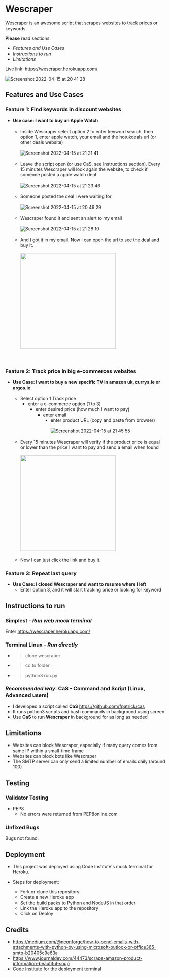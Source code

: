 # Wescraper

Wescraper is an awesome script that scrapes websites to track prices or keywords. 

**Please** read sections:
  - _Features and Use Cases_
  - _Instructions to run_
  - _Limitations_

Live link: https://wescraper.herokuapp.com/

![Screenshot 2022-04-15 at 20 41 28](https://user-images.githubusercontent.com/39106404/163626252-595bfd44-66e4-4e28-893a-c22534f664ee.png)
## Features and Use Cases

### Feature 1: Find keywords in discount websites

- __Use case: I want to buy an Apple Watch__
    </br></br>
  - Inside Wescraper select option 2 to enter keyword search, then option 1, enter apple watch, your email and the hotukdeals url (or other deals website)
    </br></br>
    ![Screenshot 2022-04-15 at 21 21 41](https://user-images.githubusercontent.com/39106404/163628570-240c84a1-3c11-4940-8fe3-2eb70445842f.png)
    </br></br>
  - Leave the script open (or use CaS, see Instructions section). Every 15 minutes Wescraper will look again the website, to check if someone posted a apple watch deal
    </br></br>
    ![Screenshot 2022-04-15 at 21 23 46](https://user-images.githubusercontent.com/39106404/163628660-22781f63-ebb7-48d3-8b55-0b980d2b1624.png)
   </br></br>
  - Someone posted the deal I were waiting for
   </br></br>
    ![Screenshot 2022-04-15 at 20 49 29](https://user-images.githubusercontent.com/39106404/163628996-5dcb61ae-da33-4577-a48f-22ff2be2ce6e.png)
  </br></br>
  - Wescraper found it and sent an alert to my email
  </br></br>
    ![Screenshot 2022-04-15 at 21 28 10](https://user-images.githubusercontent.com/39106404/163629106-2817cf64-cfb6-445a-8aa4-3fedb2844c9e.png)
  </br></br>
  - And I got it in my email. Now I can open the url to see the deal and buy it.
  </br></br>
    <img src="https://user-images.githubusercontent.com/39106404/163627285-1ff40abf-b14a-4896-bb56-a7ca401b002d.jpeg" width="300">
  </br></br></br>
### Feature 2: Track price in big e-commerces websites
- __Use Case: I want to buy a new specific TV in amazon uk, currys.ie or argos.ie__
    </br></br>
  - Select option 1 Track price
    - enter a e-commerce option (1 to 3)
      - enter desired price (how much I want to pay)
        - enter email
          - enter product URL (copy and paste from browser)
            </br></br>
            ![Screenshot 2022-04-15 at 21 45 55](https://user-images.githubusercontent.com/39106404/163630610-922394b3-463e-4b0d-93bb-b647f9217693.png)
            </br></br>
  - Every 15 minutes Wescraper will verify if the product price is equal or lower than the price I want to pay and send a email when found
  </br></br>
    <img src="https://user-images.githubusercontent.com/39106404/163627348-7a0feb83-4fcd-4955-9cc7-01a2b6a8eb35.jpeg" width="300">
  </br></br>
  - Now I can just click the link and buy it.

### Feature 3: Repeat last query
- __Use Case: I closed Wescraper and want to resume where I left__
  - Enter option 3, and it will start tracking price or looking for keyword
  

## Instructions to run

### Simplest - _Run web mock terminal_
  Enter https://wescraper.herokuapp.com/
### Terminal Linux - _Run directly_
  * > clone wescraper
  * >cd to folder
  * >python3 run.py
    
### **_Recommended way_**: CaS - Command and Script (Linux, Advanced users)
* I developed a script called **CaS** https://github.com/fpatrick/cas
* It runs python3 scripts and bash commands in background using screen
* Use **CaS** to run **Wescraper** in background for as long as needed

## Limitations

* Websites can block Wescraper, especially if many query comes from same IP within a small-time frame
* Websites can block bots like Wescraper
* The SMTP server can only send a limited number of emails daily (around 100)

## Testing 

### Validator Testing 

- PEP8
  - No errors were returned from PEP8online.com


### Unfixed Bugs

Bugs not found.

## Deployment

- This project was deployed using Code Institute's mock terminal for Heroku.

- Steps for deployment: 
  - Fork or clone this repository
  - Create a new Heroku app
  - Set the build packs to Python and NodeJS in that order
  - Link the Heroku app to the repository
  - Click on Deploy
  

## Credits 

- https://medium.com/@neonforge/how-to-send-emails-with-attachments-with-python-by-using-microsoft-outlook-or-office365-smtp-b20405c9e63a
- https://www.journaldev.com/44473/scrape-amazon-product-information-beautiful-soup
- Code Institute for the deployment terminal